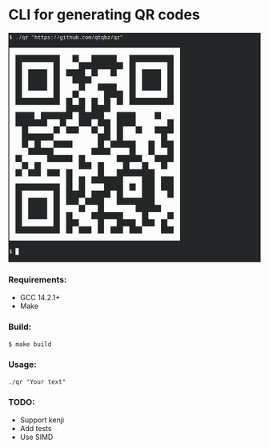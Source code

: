 # CLI for generating QR codes

![image](./qr_demo.png)

### Requirements:
- GCC 14.2.1+
- Make

### Build:
```
$ make build
```

### Usage:
```
./qr "Your text"
```

### TODO:
- Support kenji 
- Add tests
- Use SIMD
